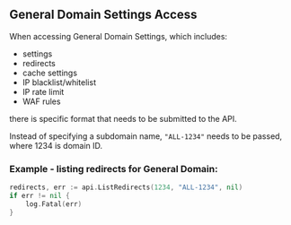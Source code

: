 ## General Domain Settings Access
When accessing General Domain Settings, which includes:
- settings
- redirects
- cache settings
- IP blacklist/whitelist
- IP rate limit
- WAF rules

there is specific format that needs to be submitted to the API.

Instead of specifying a subdomain name, ```"ALL-1234"``` needs to be passed, where 1234 is domain ID.

### Example - listing redirects for General Domain:
```go
redirects, err := api.ListRedirects(1234, "ALL-1234", nil)
if err != nil {
    log.Fatal(err)
}
```